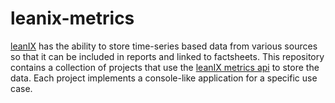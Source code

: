 # leanix-metrics

[leanIX](https://www.leanix.net/) has the ability to store time-series based data from various sources so that it can be included in reports and linked to factsheets. This repository contains a collection of projects that use the [leanIX metrics api](https://dev.leanix.net/docs/api-overview) to store the data. Each project implements a console-like application for a specific use case.